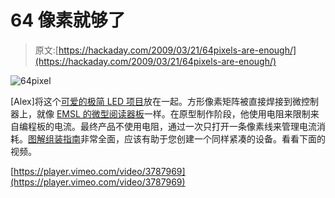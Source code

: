 # 64 像素就够了

> 原文:[https://hackaday.com/2009/03/21/64pixels-are-enough/](https://hackaday.com/2009/03/21/64pixels-are-enough/)

![64pixel](../Images/529529c2497076cf322f5cbbe6bb91cc.png "64pixel")

[Alex]将这个[可爱的极简 LED 项目](http://tinkerlog.com/2009/03/21/64pixels-are-enough/ "64pixels are enough")放在一起。方形像素矩阵被直接焊接到微控制器上，就像 [EMSL 的微型阅读器板](http://www.evilmadscientist.com/article.php/microreader2 "LED Micro-Readerboard, version 2.0 - Evil Mad Scientist Laboratories")一样。在原型制作阶段，他使用电阻来限制来自编程板的电流。最终产品不使用电阻，通过一次只打开一条像素线来管理电流消耗。[图解组装指南](http://tinkerlog.com/howto/64pixels/ "64pixels How To")非常全面，应该有助于您创建一个同样紧凑的设备。看看下面的视频。

[https://player.vimeo.com/video/3787969](https://player.vimeo.com/video/3787969)